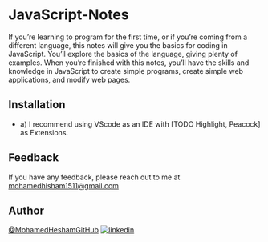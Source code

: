 # JavaScript-Notes

If you’re learning to program for the first time, or if you’re coming from a different language, this notes will give you the basics for coding in JavaScript. You’ll explore the basics of the language, giving plenty of examples. When you’re finished with this notes, you’ll have the skills and knowledge in JavaScript to create simple programs, create simple web applications, and modify web pages.

## Installation

- a) I recommend using VScode as an IDE with [TODO Highlight, Peacock] as Extensions.

## Feedback

If you have any feedback, please reach out to me at mohamedhisham1511@gmail.com

## Author

[@MohamedHeshamGitHub](https://github.com/MohamedHesham1511)
[![linkedin](https://img.shields.io/badge/linkedin-0A66C2?style=for-the-badge&logo=linkedin&logoColor=white)](https://www.linkedin.com/in/mohamed-hesham1511/)
